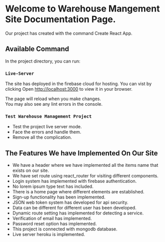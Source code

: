 # Welcome to Warehouse Mangement Site Documentation Page.

Our project has created with the command Create React App.

## Available Command

In the project directory, you can run:

### `Live-Server`

The site has deployed in the firebase cloud for hosting. You can vist by clicking
Open [http://localhost:3000](http://localhost:3000) to view it in your browser.

The page will reload when you make changes.\
You may also see any lint errors in the console.

### `Test Warehouse Management Project`
* Test the project live server mode.
* Face the errors and handle them.
* Remove all the complication.

## The Features We have Implemented On Our Site

* We have a header where we have implemented all the items name that exists on our site.
* We have set route using react_router for visiting different components.
* Login system has implemented with firebase authentication.
* No lorem ipsum type text has included.
* There is a home page where different elements are established.
* Sign-up functionality has been implemented.
* JSON web token system has developed for api security.
* Data can be different for different user has been developed.
* Dynamic route setting has implemented for detecting a service.
* Verification of email has implemented.
* Password reset option has implemented.
* This project is connected with mongodb database.
* Live server heroku is implemented.
